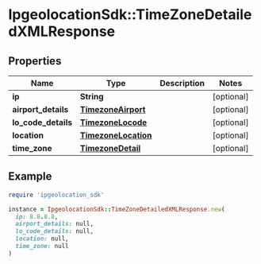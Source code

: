 # IpgeolocationSdk::TimeZoneDetailedXMLResponse

## Properties

| Name | Type | Description | Notes |
| ---- | ---- | ----------- | ----- |
| **ip** | **String** |  | [optional] |
| **airport_details** | [**TimezoneAirport**](TimezoneAirport.md) |  | [optional] |
| **lo_code_details** | [**TimezoneLocode**](TimezoneLocode.md) |  | [optional] |
| **location** | [**TimezoneLocation**](TimezoneLocation.md) |  | [optional] |
| **time_zone** | [**TimezoneDetail**](TimezoneDetail.md) |  | [optional] |

## Example

```ruby
require 'ipgeolocation_sdk'

instance = IpgeolocationSdk::TimeZoneDetailedXMLResponse.new(
  ip: 8.8.8.8,
  airport_details: null,
  lo_code_details: null,
  location: null,
  time_zone: null
)
```

